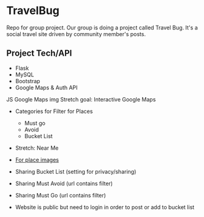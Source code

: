 # TravelBug
Repo for group project. Our group is doing a project called Travel Bug. It's a social travel site driven by community member's posts.

## Project Tech/API
* Flask
* MySQL
* Bootstrap
* Google Maps & Auth API


JS Google Maps img
Stretch goal: Interactive Google Maps

* Categories for Filter for Places
  * Must go
  * Avoid
  * Bucket List

* Stretch: Near Me
* [For place images](https://owlcarousel2.github.io/OwlCarousel2/)
* Sharing Bucket List (setting for privacy/sharing)
* Sharing Must Avoid (url contains filter)
* Sharing Must Go (url contains filter)
* Website is public but need to login in order to post or add to bucket list
